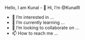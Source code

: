 Hello, I am Kunal - 👋 Hi, I’m @KunalR
- 👀 I’m interested in ...
- 🌱 I’m currently learning ...
- 💞️ I’m looking to collaborate on ...
- 📫 How to reach me ...

<!---
KunalRS/KunalRS is a ✨ special ✨ repository because its `README.md` (this file) appears on your GitHub profile.
You can click the Preview link to take a look at your changes.
--->
